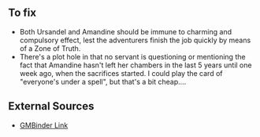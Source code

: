 ## To fix

* Both Ursandel and Amandine should be immune to charming and compulsory effect, lest the adventurers finish the job quickly by means of a Zone of Truth.
* There's a plot hole in that no servant is questioning or mentioning the fact that Amandine hasn't left her chambers in the last 5 years until one week ago, when the sacrifices started. I could play the card of "everyone's under a spell", but that's a bit cheap....

## External Sources

* [GMBinder Link](https://www.gmbinder.com/share/-MPZrqvuzNalr4GR8eWM)